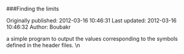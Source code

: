 ###Finding the limits

Originally published: 2012-03-16 10:46:31
Last updated: 2012-03-16 10:46:32
Author: Boubakr 

a simple program to output the values corresponding to the symbols defined in the header files.\n